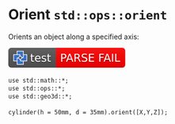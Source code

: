 # Orient `std::ops::orient`

Orients an object along a specified axis:

[![test](.test/orient_3d.svg)](.test/orient_3d.log)

```µcad,orient_3d
use std::math::*;
use std::ops::*;
use std::geo3d::*;

cylinder(h = 50mm, d = 35mm).orient([X,Y,Z]);
```

